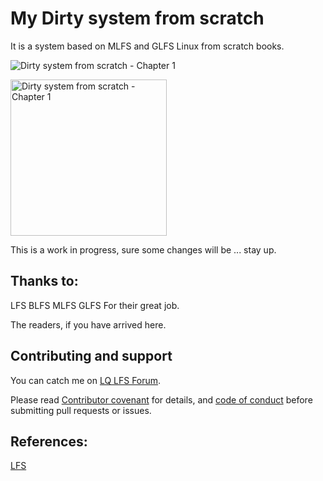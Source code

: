 
# My Dirty system from scratch
It is a system based on MLFS and GLFS Linux from scratch books.

![Dirty system from scratch - Chapter 1](videos/Dirty.system.from.scratch.chapter.1.gif)

<img src="videos/Dirty.system.from.scratch.chapter.1.gif" alt="Dirty system from scratch - Chapter 1" width="250"/>

This is a work in progress, sure some changes will be ... stay up.

## Thanks to:

LFS BLFS MLFS GLFS For their great job.

The readers, if you have arrived here.

## Contributing and support

You can catch me on [LQ LFS Forum](https://www.linuxquestions.org/questions/linux-from-scratch-13/).

Please read [Contributor covenant](https://www.contributor-covenant.org/) for details, and  [code of conduct](https://www.contributor-covenant.org/version/2/0/code_of_conduct) before submitting pull requests or issues.

## References:

[LFS](https://www.linuxfromscratch.org/)
